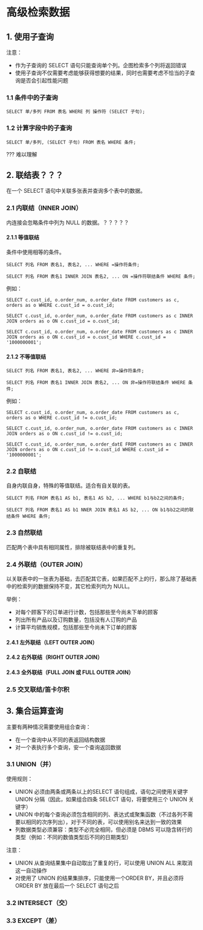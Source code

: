 # 高级检索数据

## 1. 使用子查询

注意：

* 作为子查询的 SELECT 语句只能查询单个列。企图检索多个列将返回错误
* 使用子查询不仅需要考虑能够获得想要的结果，同时也需要考虑不恰当的子查询是否会引起性能问题

### 1.1 条件中的子查询

```
SELECT 单/多列 FROM 表名 WHERE 列 操作符 (SELECT 子句);
```

### 1.2 计算字段中的子查询

```
SELECT 单/多列, (SELECT 子句) FROM 表名 WHERE 条件;
```

??? 难以理解

## 2. 联结表？？？

在一个 SELECT 语句中关联多张表并查询多个表中的数据。

### 2.1 内联结（INNER JOIN）

内连接会忽略条件中列为 NULL 的数据。？？？？？

#### 2.1.1 等值联结

条件中使用相等的条件。

```
SELECT 列名 FROM 表名1, 表名2, ... WHERE =操作符条件;
```

```
SELECT 列名 FROM 表名1 INNER JOIN 表名2, ... ON =操作符联结条件 WHERE 条件;
```

例如：
```
SELECT c.cust_id, o.order_num, o.order_date FROM customers as c, orders as o WHERE c.cust_id = o.cust_id;

SELECT c.cust_id, o.order_num, o.order_date FROM customers as c INNER JOIN orders as o ON c.cust_id = o.cust_id;

SELECT c.cust_id, o.order_num, o.order_date FROM customers as c INNER JOIN orders as o ON c.cust_id = o.cust_id WHERE c.cust_id = '1000000001';
```

#### 2.1.2 不等值联结

```
SELECT 列名 FROM 表名1, 表名2, ... WHERE 非=操作符条件;
```

```
SELECT 列名 FROM 表名1 INNER JOIN 表名2, ... ON 非=操作符联结条件 WHERE 条件;
```

例如：
```
SELECT c.cust_id, o.order_num, o.order_date FROM customers as c, orders as o WHERE c.cust_id != o.cust_id;

SELECT c.cust_id, o.order_num, o.order_date FROM customers as c INNER JOIN orders as o ON c.cust_id != o.cust_id;

SELECT c.cust_id, o.order_num, o.order_datE FROM customers as c INNER JOIN orders as o ON c.cust_id != o.cust_id WHERE c.cust_id = '1000000001';
```

### 2.2 自联结

自身内联自身，特殊的等值联结。适合有自关联的表。

```
SELECT 列名 FROM 表名1 AS b1, 表名1 AS b2, ... WHERE b1与b2之间的条件;
```

```
SELECT 列名 FROM 表名1 AS b1 NNER JOIN 表名1 AS b2, ... ON b1与b2之间的联结条件 WHERE 条件;
```  

### 2.3 自然联结


匹配两个表中具有相同属性，排除被联结表中的重复列。


### 2.4 外联结（OUTER JOIN）

以关联表中的一张表为基础，去匹配其它表，如果匹配不上的行，那么除了基础表中的检索列的数据保持不变，其它检索列均为 NULL。

举例：

* 对每个顾客下的订单进行计数，包括那些至今尚未下单的顾客
* 列出所有产品以及订购数量，包括没有人订购的产品
* 计算平均销售规模，包括那些至今尚未下订单的顾客

#### 2.4.1 左外联结（LEFT OUTER JOIN）

#### 2.4.2 右外联结（RIGHT OUTER JOIN）

#### 2.4.3 全外联结（FULL JOIN 或 FULL OUTER JOIN）

### 2.5 交叉联结/笛卡尔积

## 3. 集合运算查询

主要有两种情况需要使用组合查询：

* 在一个查询中从不同的表返回结构数据
* 对一个表执行多个查询，安一个查询返回数据

### 3.1 UNION（并）

使用规则：

* UNION 必须由两条或两条以上的SELECT 语句组成，语句之间使用关键字 UNION 分隔（因此，如果组合四条 SELECT 语句，将要使用三个 UNION 关键字）
* UNION 中的每个查询必须包含相同的列、表达式或聚集函数（不过各列不需要以相同的次序列出），对于不同的表，可以使用别名来达到一致的效果
* 列数据类型必须兼容：类型不必完全相同，但必须是 DBMS 可以隐含转行的类型（例如：不同的数值类型后不同的日期类型）

注意：

* UNION 从查询结果集中自动取出了重复的行，可以使用 UNION ALL 来取消这一自动操作
* 对使用了 UNION 的结果集排序，只能使用一个ORDER BY，并且必须将 ORDER BY 放在最后一个 SELECT 语句之后

### 3.2 INTERSECT（交）

### 3.3 EXCEPT（差）


















